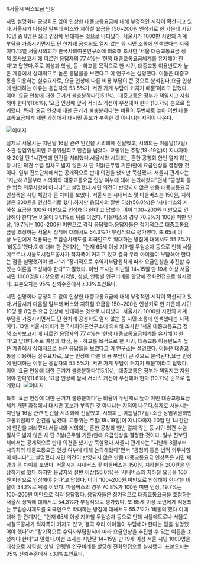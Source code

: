 #서울시 버스요금 인상


시민 설명회나 공청회도 없이 인상한 대중교통요금에 대해 부정적인 시각이 확산되고 있다.서울시가 다음달 말부터 버스와 지하철 요금을 150~200원 인상키로 한 가운데 시민 10명 중 8명은 요금 인상에 반대하는 것으로 나타났다. 서울시가 1000만 시민의 가계 부담을 가중시키면서도 단 한차례 공청회도 열지 않는 등 시민 소통에 인색했다는 지적이다.13일 서울시의회가 한국사회여론연구소에 의뢰해 조사한 ‘서울 대중교통요금 정책 조사보고서’에 따르면 응답자의 77.4%는 ‘현행 대중교통요금체계를 유지해야 한다’고 답했다.주로 여성과 학생, 등ㆍ하교를 목적으로 한 시민, 대중교통 이용빈도가 높은 계층에서 상대적으로 높은 응답률을 보였다고 이 연구소는 설명했다. 이들은 대중교통을 이용하는 실수요자로, 요금 인상에 따른 비용 부담이 큰 것으로 분석된다.요금 인상에 반대하는 이유는 응답자의 53.5%가 ‘서민 가계 부담이 커지기 때문’이라고 답했다. 이어 ‘요금 인상에 대한 근거가 불충분하다’(15.1%), ‘대중교통은 정부가 책임지고 지원해야 한다’(11.6%), ‘요금 인상에 앞서 서비스 개선이 우선돼야 한다’(10.7%) 순으로 집계됐다. 특히 ‘요금 인상에 대한 근거가 불충분하다’는 비율이 두번째로 높아 이번 대중교통요금체계 개편 과정에서 대시민 홍보가 부족한 것 아니냐는 지적이 나온다.

![이미지](https://fbcdn-sphotos-e-a.akamaihd.net/hphotos-ak-xfa1/v/t1.0-9/s261x260/11390463_784172801703787_7921461886808091612_n.jpg?oh=6ba27311f6faa2c8d2612ef388fce494&oe=55EE3E54&__gda__=1441796230_d034b26414ee41b46ab7ff49615cfbef)

실제로 서울시는 지난달 16일 관련 안건을 시의회에 전달했고, 시의회는 이튿날(17일) 소관 상임위원회인 교통위원회로 안건을 넘겼다. 교통위는 주말(18~19일)이 지나자마자 20일 단 1시간만에 안건을 처리했다.서울시와 시의회는 흔한 공청회 한번 열지 않는 등 시민 의견 수렴 절차도 밟지 않은 채 단 3일(근무일 기준)만에 요금인상을 결정한 것이다. 일부 진보단체에서는 공개적으로 반대 의견을 냈지만 묵살됐다. 서울시 관계자는 ”지난해 8월부터 시의회와 대중교통요금 인상 여부에 대해 논의해왔다”면서 ”공청회 등은 법적 의무사항이 아니다”고 설명했다.시민 의견이 반영되지 않은 만큼 대중교통요금 인상폭은 시민 체감과 큰 차이를 보였다. 서울시는 시내버스 및 마을버스는 150원, 지하철은 200원을 인상하기로 했다.하지만 응답자의 절반 이상(56.0%)은 ‘시내버스와 지하철 요금을 100원 미만으로 인상해야 한다’고 답했다. 이어 ‘100~200원 미만으로 인상해야 한다’는 비율이 34.1%로 뒤를 이었다. 마을버스의 경우 70.8%가 100원 미만 인상, 19.7%는 100~200원 미만으로 각각 응답했다.응답자들은 정기적으로 대중교통요금을 조정하는 서울시 정책에 대해서도 54.3%가 부정적으로 평가했다. 또 65세 이상 노인에게 적용되는 무임승차제도를 외국인으로 확대하는 방침에 대해서도 55.7%가 ‘비동의’했다.이에 대해 한 관계자는 “현재 65세 이상 지하철 무임승차 등으로 인해 서울메트로나 서울도시철도공사가 적자폭이 커지고 있고 결국 우리 아이들이 부담해야 한다는 점을 설명했어야 했다”며 “장기적으로 수익자부담원칙에 따라 요금인상을 추진할 수 있는 여론을 조성해야 한다”고 말했다. 이번 조사는 지난달 14~15일 만 19세 이상 서울 시민 1000명을 대상으로 지역별, 성별, 연령별 인구비례를 할당해 전화면접으로 실시됐다. 표본오차는 95% 신뢰수준에서 ±3.1%포인트다. 




시민 설명회나 공청회도 없이 인상한 대중교통요금에 대해 부정적인 시각이 확산되고 있다.서울시가 다음달 말부터 버스와 지하철 요금을 150~200원 인상키로 한 가운데 시민 10명 중 8명은 요금 인상에 반대하는 것으로 나타났다. 서울시가 1000만 시민의 가계 부담을 가중시키면서도 단 한차례 공청회도 열지 않는 등 시민 소통에 인색했다는 지적이다.
13일 서울시의회가 한국사회여론연구소에 의뢰해 조사한 ‘서울 대중교통요금 정책 조사보고서’에 따르면 응답자의 77.4%는 ‘현행 대중교통요금체계를 유지해야 한다’고 답했다.주로 여성과 학생, 등ㆍ하교를 목적으로 한 시민, 대중교통 이용빈도가 높은 계층에서 상대적으로 높은 응답률을 보였다고 이 연구소는 설명했다. 이들은 대중교통을 이용하는 실수요자로, 요금 인상에 따른 비용 부담이 큰 것으로 분석된다.요금 인상에 반대하는 이유는 응답자의 53.5%가 ‘서민 가계 부담이 커지기 때문’이라고 답했다. 이어 ‘요금 인상에 대한 근거가 불충분하다’(15.1%), ‘대중교통은 정부가 책임지고 지원해야 한다’(11.6%), ‘요금 인상에 앞서 서비스 개선이 우선돼야 한다’(10.7%) 순으로 집계됐다.
![이미지](https://fbcdn-sphotos-g-a.akamaihd.net/hphotos-ak-xta1/v/t1.0-9/11107174_784172808370453_1022149272866927503_n.jpg?oh=3d1d5e7382e612dbc8bb9f7ea9cc7687&oe=55F39904&__gda__=1438605709_d29eba088be94076a1c3ba45a3b34ca2)

특히 ‘요금 인상에 대한 근거가 불충분하다’는 비율이 두번째로 높아 이번 대중교통요금체계 개편 과정에서 대시민 홍보가 부족한 것 아니냐는 지적이 나온다.실제로 서울시는 지난달 16일 관련 안건을 시의회에 전달했고, 시의회는 이튿날(17일) 소관 상임위원회인 교통위원회로 안건을 넘겼다. 교통위는 주말(18~19일)이 지나자마자 20일 단 1시간만에 안건을 처리했다.서울시와 시의회는 흔한 공청회 한번 열지 않는 등 시민 의견 수렴 절차도 밟지 않은 채 단 3일(근무일 기준)만에 요금인상을 결정한 것이다. 일부 진보단체에서는 공개적으로 반대 의견을 냈지만 묵살됐다.서울시 관계자는 "지난해 8월부터 시의회와 대중교통요금 인상 여부에 대해 논의해왔다"면서 "공청회 등은 법적 의무사항이 아니다"고 설명했다.시민 의견이 반영되지 않은 만큼 대중교통요금 인상폭은 시민 체감과 큰 차이를 보였다. 서울시는 시내버스 및 마을버스는 150원, 지하철은 200원을 인상하기로 했다.하지만 응답자의 절반 이상(56.0%)은 ‘시내버스와 지하철 요금을 100원 미만으로 인상해야 한다’고 답했다. 이어 ‘100~200원 미만으로 인상해야 한다’는 비율이 34.1%로 뒤를 이었다. 마을버스의 경우 70.8%가 100원 미만 인상, 19.7%는 100~200원 미만으로 각각 응답했다.
응답자들은 정기적으로 대중교통요금을 조정하는 서울시 정책에 대해서도 54.3%가 부정적으로 평가했다. 또 65세 이상 노인에게 적용되는 무임승차제도를 외국인으로 확대하는 방침에 대해서도 55.7%가 ‘비동의’했다.이에 대해 한 관계자는 “현재 65세 이상 지하철 무임승차 등으로 인해 서울메트로나 서울도시철도공사가 적자폭이 커지고 있고, 결국 우리 아이들이 부담해야 한다는 점을 설명했어야 했다”며 “장기적으로 수익자부담원칙에 따라 요금인상을 추진할 수 있는 여론을 조성해야 한다”고 말했다.이번 조사는 지난달 14~15일 만 19세 이상 서울 시민 1000명을 대상으로 지역별, 성별, 연령별 인구비례를 할당해 전화면접으로 실시됐다. 표본오차는 95% 신뢰수준에서 ±3.1%포인트다.
